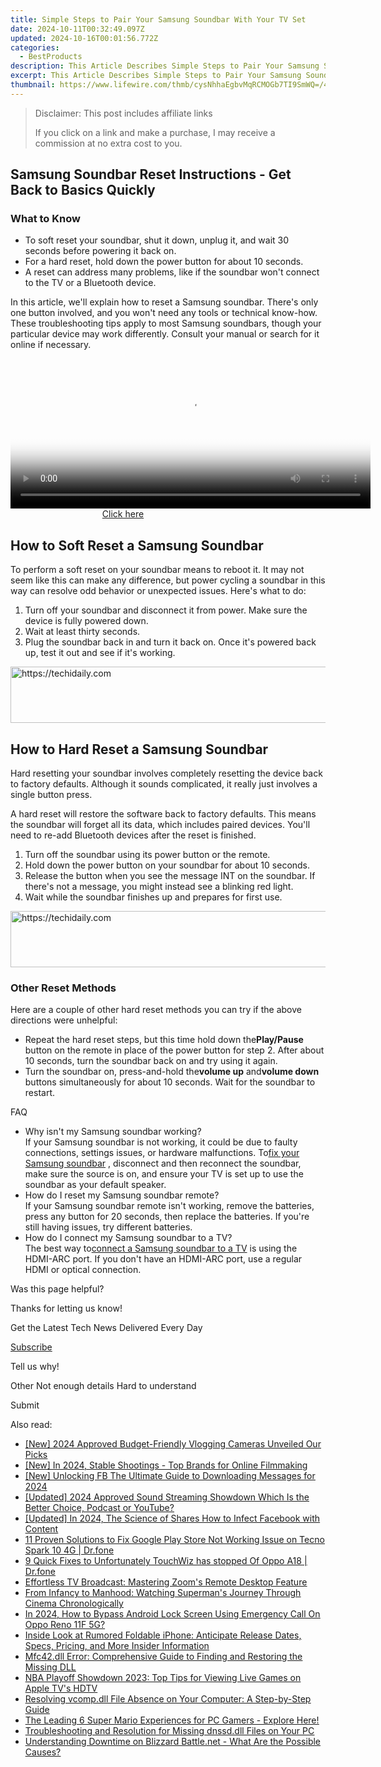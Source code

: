 ```yaml
---
title: Simple Steps to Pair Your Samsung Soundbar With Your TV Set
date: 2024-10-11T00:32:49.097Z
updated: 2024-10-16T00:01:56.772Z
categories:
  - BestProducts
description: This Article Describes Simple Steps to Pair Your Samsung Soundbar With Your TV Set
excerpt: This Article Describes Simple Steps to Pair Your Samsung Soundbar With Your TV Set
thumbnail: https://www.lifewire.com/thmb/cysNhhaEgbvMqRCMOGb7TI9SmWQ=/400x300/filters:no_upscale():max_bytes(150000):strip_icc():format(webp)/samsung-soundbar-c1b91ce1db6644d09b8b7684262cb8b1.jpg
---
```


>  Disclaimer: This post includes affiliate links
>
>  If you click on a link and make a purchase, I may receive a commission at no extra cost to you.
>

## Samsung Soundbar Reset Instructions - Get Back to Basics Quickly
### What to Know

* To soft reset your soundbar, shut it down, unplug it, and wait 30 seconds before powering it back on.
* For a hard reset, hold down the power button for about 10 seconds.
* A reset can address many problems, like if the soundbar won't connect to the TV or a Bluetooth device.

 In this article, we'll explain how to reset a Samsung soundbar. There's only one button involved, and you won't need any tools or technical know-how. These troubleshooting tips apply to most Samsung soundbars, though your particular device may work differently. Consult your manual or search for it online if necessary.

<!-- affiliate ads begin -->
<span id="1982456">
					<video width="576" height="240" style="cursor:pointer"
           poster="//a.impactradius-go.com/display-clicktoplayimage/1982456.png"
           onclick="if(!this.playClicked){this.play();this.setAttribute('controls',true);this.playClicked=true;}">
	   <source src="//a.impactradius-go.com/display-ad/22993-1982456">
	   <img src="//a.impactradius-go.com/display-clicktoplayimage/1982456.png" style="border: none; height: 100%; width: 100%; object-fit: contain">
	</video>
	<div style="width:360px;text-align:center"><a href="javascript:window.open(decodeURIComponent('https%3A%2F%2Fhomestyler.sjv.io%2Fc%2F5597632%2F1982456%2F22993'), '_blank');void(0);">Click here</a></div>
</span>
<img height="0" width="0" src="https://imp.pxf.io/i/5597632/1982456/22993" style="position:absolute;visibility:hidden;" border="0" />
<!-- affiliate ads end -->

## How to Soft Reset a Samsung Soundbar

 To perform a soft reset on your soundbar means to reboot it. It may not seem like this can make any difference, but power cycling a soundbar in this way can resolve odd behavior or unexpected issues. Here's what to do:

1. Turn off your soundbar and disconnect it from power. Make sure the device is fully powered down.
2. Wait at least thirty seconds.
3. Plug the soundbar back in and turn it back on. Once it's powered back up, test it out and see if it's working.

<!-- affiliate ads begin -->
<a href="https://aligracehair.sjv.io/c/5597632/1918666/19272" target="_top" id="1918666">
  <img src="//a.impactradius-go.com/display-ad/19272-1918666" border="0" alt="https://techidaily.com" width="728" height="90"/>
</a>
<img height="0" width="0" src="https://aligracehair.sjv.io/i/5597632/1918666/19272" style="position:absolute;visibility:hidden;" border="0" />
<!-- affiliate ads end -->

## How to Hard Reset a Samsung Soundbar

 Hard resetting your soundbar involves completely resetting the device back to factory defaults. Although it sounds complicated, it really just involves a single button press.

 A hard reset will restore the software back to factory defaults. This means the soundbar will forget all its data, which includes paired devices. You'll need to re-add Bluetooth devices after the reset is finished.

1. Turn off the soundbar using its power button or the remote.
2. Hold down the power button on your soundbar for about 10 seconds.
3. Release the button when you see the message INT on the soundbar. If there's not a message, you might instead see a blinking red light.
4. Wait while the soundbar finishes up and prepares for first use.

<!-- affiliate ads begin -->
<a href="https://appsumo.8odi.net/c/5597632/2082533/7443" target="_top" id="2082533">
  <img src="//a.impactradius-go.com/display-ad/7443-2082533" border="0" alt="https://techidaily.com" width="728" height="90"/>
</a>
<img height="0" width="0" src="https://appsumo.8odi.net/i/5597632/2082533/7443" style="position:absolute;visibility:hidden;" border="0" />
<!-- affiliate ads end -->

### Other Reset Methods

 Here are a couple of other hard reset methods you can try if the above directions were unhelpful:

* Repeat the hard reset steps, but this time hold down the**Play/Pause** button on the remote in place of the power button for step 2\. After about 10 seconds, turn the soundbar back on and try using it again.
* Turn the soundbar on, press-and-hold the**volume up** and**volume down** buttons simultaneously for about 10 seconds. Wait for the soundbar to restart.

 FAQ

* Why isn't my Samsung soundbar working?  
 If your Samsung soundbar is not working, it could be due to faulty connections, settings issues, or hardware malfunctions. To[fix your Samsung soundbar](https://www.lifewire.com/fix-non-working-samsung-soundbar-5217044) , disconnect and then reconnect the soundbar, make sure the source is on, and ensure your TV is set up to use the soundbar as your default speaker.
* How do I reset my Samsung soundbar remote?  
 If your Samsung soundbar remote isn't working, remove the batteries, press any button for 20 seconds, then replace the batteries. If you're still having issues, try different batteries.
* How do I connect my Samsung soundbar to a TV?  
 The best way to[connect a Samsung soundbar to a TV](https://www.lifewire.com/connect-samsung-soundbar-to-tv-5217392) is using the HDMI-ARC port. If you don't have an HDMI-ARC port, use a regular HDMI or optical connection.

Was this page helpful?

Thanks for letting us know!

 Get the Latest Tech News Delivered Every Day

[Subscribe](https://www.lifewire.com/#)

Tell us why!

 Other  Not enough details  Hard to understand

 Submit

<ins class="adsbygoogle"
     style="display:block"
     data-ad-format="autorelaxed"
     data-ad-client="ca-pub-7571918770474297"
     data-ad-slot="1223367746"></ins>

<ins class="adsbygoogle"
     style="display:block"
     data-ad-client="ca-pub-7571918770474297"
     data-ad-slot="8358498916"
     data-ad-format="auto"
     data-full-width-responsive="true"></ins>

<span class="atpl-alsoreadstyle">Also read:</span>
<div><ul>
<li><a href="https://facebook-video-footage.techidaily.com/new-2024-approved-budget-friendly-vlogging-cameras-unveiled-our-picks/"><u>[New] 2024 Approved Budget-Friendly Vlogging Cameras Unveiled Our Picks</u></a></li>
<li><a href="https://youtube-docs.techidaily.com/n-2024-stable-shootings-top-brands-for-online-filmmaking/"><u>[New] In 2024, Stable Shootings - Top Brands for Online Filmmaking</u></a></li>
<li><a href="https://facebook-videos.techidaily.com/new-unlocking-fb-the-ultimate-guide-to-downloading-messages-for-2024/"><u>[New] Unlocking FB The Ultimate Guide to Downloading Messages for 2024</u></a></li>
<li><a href="https://fox-glue.techidaily.com/updated-2024-approved-sound-streaming-showdown-which-is-the-better-choice-podcast-or-youtube/"><u>[Updated] 2024 Approved Sound Streaming Showdown Which Is the Better Choice, Podcast or YouTube?</u></a></li>
<li><a href="https://facebook-clips.techidaily.com/updated-in-2024-the-science-of-shares-how-to-infect-facebook-with-content/"><u>[Updated] In 2024, The Science of Shares How to Infect Facebook with Content</u></a></li>
<li><a href="https://howto.techidaily.com/11-proven-solutions-to-fix-google-play-store-not-working-issue-on-tecno-spark-10-4g-drfone-by-drfone-fix-android-problems-fix-android-problems/"><u>11 Proven Solutions to Fix Google Play Store Not Working Issue on Tecno Spark 10 4G | Dr.fone</u></a></li>
<li><a href="https://howto.techidaily.com/9-quick-fixes-to-unfortunately-touchwiz-has-stopped-of-oppo-a18-drfone-by-drfone-fix-android-problems-fix-android-problems/"><u>9 Quick Fixes to Unfortunately TouchWiz has stopped Of Oppo A18 | Dr.fone</u></a></li>
<li><a href="https://techtrends.techidaily.com/effortless-tv-broadcast-mastering-zooms-remote-desktop-feature/"><u>Effortless TV Broadcast: Mastering Zoom's Remote Desktop Feature</u></a></li>
<li><a href="https://techtrends.techidaily.com/from-infancy-to-manhood-watching-supermans-journey-through-cinema-chronologically/"><u>From Infancy to Manhood: Watching Superman's Journey Through Cinema Chronologically</u></a></li>
<li><a href="https://android-unlock.techidaily.com/in-2024-how-to-bypass-android-lock-screen-using-emergency-call-on-oppo-reno-11f-5g-by-drfone-android/"><u>In 2024, How to Bypass Android Lock Screen Using Emergency Call On Oppo Reno 11F 5G?</u></a></li>
<li><a href="https://techtrends.techidaily.com/inside-look-at-rumored-foldable-iphone-anticipate-release-dates-specs-pricing-and-more-insider-information/"><u>Inside Look at Rumored Foldable iPhone: Anticipate Release Dates, Specs, Pricing, and More Insider Information</u></a></li>
<li><a href="https://techtrends.techidaily.com/mfc42dll-error-comprehensive-guide-to-finding-and-restoring-the-missing-dll/"><u>Mfc42.dll Error: Comprehensive Guide to Finding and Restoring the Missing DLL</u></a></li>
<li><a href="https://media-tips.techidaily.com/nba-playoff-showdown-2023-top-tips-for-viewing-live-games-on-apple-tvs-hdtv/"><u>NBA Playoff Showdown 2023: Top Tips for Viewing Live Games on Apple TV's HDTV</u></a></li>
<li><a href="https://techtrends.techidaily.com/resolving-vcompdll-file-absence-on-your-computer-a-step-by-step-guide/"><u>Resolving vcomp.dll File Absence on Your Computer: A Step-by-Step Guide</u></a></li>
<li><a href="https://techtrends.techidaily.com/the-leading-6-super-mario-experiences-for-pc-gamers-explore-here/"><u>The Leading 6 Super Mario Experiences for PC Gamers - Explore Here!</u></a></li>
<li><a href="https://techtrends.techidaily.com/troubleshooting-and-resolution-for-missing-dnssddll-files-on-your-pc/"><u>Troubleshooting and Resolution for Missing dnssd.dll Files on Your PC</u></a></li>
<li><a href="https://techtrends.techidaily.com/understanding-downtime-on-blizzard-battlenet-what-are-the-possible-causes/"><u>Understanding Downtime on Blizzard Battle.net - What Are the Possible Causes?</u></a></li>
</ul></div>

